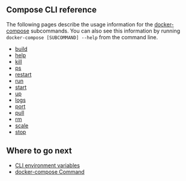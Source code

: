 <!--[metadata]>
+++
title = "Compose CLI reference"
description = "Compose CLI reference"
keywords = ["fig, composition, compose, docker, orchestration, cli,  reference"]
[menu.main]
identifier = "smn_compose_cli"
parent = "smn_compose_ref"
+++
<![end-metadata]-->

## Compose CLI reference

The following pages describe the usage information for the [docker-compose](docker-compose.md) subcommands. You can also see this information by running `docker-compose [SUBCOMMAND] --help` from the command line.

* [build](build.md)
* [help](help.md)
* [kill](kill.md)
* [ps](ps.md)
* [restart](restart.md)
* [run](run.md)
* [start](start.md)
* [up](up.md)
* [logs](logs.md)
* [port](port.md)
* [pull](pull.md)
* [rm](rm.md)
* [scale](scale.md)
* [stop](stop.md)

## Where to go next

* [CLI environment variables](overview.md)
* [docker-compose Command](docker-compose.md)

